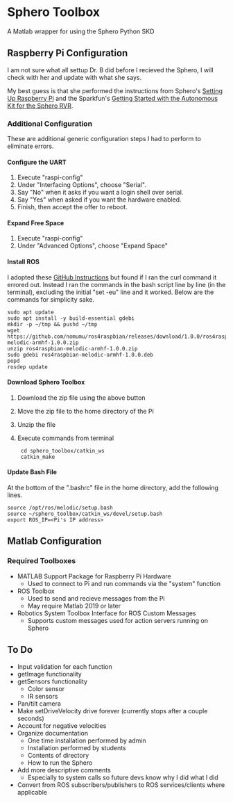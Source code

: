 # Sphero Toolbox
A Matlab wrapper for using the Sphero Python SKD  
## Raspberry Pi Configuration
I am not sure what all settup Dr. B did before I recieved the Sphero, I will check with her and update with what she says. 

My best guess is that she performed the instructions from Sphero's [Setting Up Raspberry Pi](https://sdk.sphero.com/docs/getting_started/raspberry_pi/raspberry_pi_setup/) and the Sparkfun's [Getting Started with the Autonomous Kit for the Sphero RVR](https://learn.sparkfun.com/tutorials/getting-started-with-the-autonomous-kit-for-the-sphero-rvr/step-1-connect-the-sphero-rvr-to-the-app).

### Additional Configuration
These are additional generic configuration steps I had to perform to eliminate
errors.

#### Configure the UART 
1. Execute "raspi-config" 
2. Under "Interfacing Options", choose "Serial".
3. Say "No" when it asks if you want a login shell over serial.
4. Say "Yes" when asked if you want the hardware enabled.
5. Finish, then accept the offer to reboot.

#### Expand Free Space
1. Execute "raspi-config" 
2. Under "Advanced Options", choose "Expand Space"

#### Install ROS
I adopted these [GitHub Instructions](https://gist.github.com/Tiryoh/76be0ac467c09667ca51b5f8d9f4b3bc#file-ros_melodic_install_raspizero-bash) but found if I 
ran the curl command it errored out. Instead I ran the commands in the bash 
script line by line (in the terminal), excluding the initial "set -eu" line and it worked. Below are the commands for simplicity sake.
```
sudo apt update
sudo apt install -y build-essential gdebi
mkdir -p ~/tmp && pushd ~/tmp
wget https://github.com/nomumu/ros4raspbian/releases/download/1.0.0/ros4raspbian-melodic-armhf-1.0.0.zip
unzip ros4raspbian-melodic-armhf-1.0.0.zip
sudo gdebi ros4raspbian-melodic-armhf-1.0.0.deb
popd
rosdep update
```

#### Download Sphero Toolbox
1. Download the zip file using the above button
2. Move the zip file to the home directory of the Pi
3. Unzip the file
4. Execute commands from terminal

        cd sphero_toolbox/catkin_ws
        catkin_make


#### Update Bash File
At the bottom of the ".bashrc" file in the home directory, add the following
lines.
```
source /opt/ros/melodic/setup.bash
source ~/sphero_toolbox/catkin_ws/devel/setup.bash
export ROS_IP=<Pi's IP address>
```

## Matlab Configuration
### Required Toolboxes
* MATLAB Support Package for Raspberry Pi Hardware
    - Used to connect to Pi and run commands via the "system" function
* ROS Toolbox
    - Used to send and recieve messages from the Pi
    - May require Matlab 2019 or later
* Robotics System Toolbox Interface for ROS Custom Messages 
    - Supports custom messages used for action servers running on Sphero

## To Do
* Input validation for each function
* getImage functionality
* getSensors functionality
    - Color sensor
    - IR sensors
* Pan/tilt camera
* Make setDriveVelocity drive forever (currently stops after a couple seconds)
* Account for negative velocities
* Organize documentation
    - One time installation performed by admin
    - Installation performed by students
    - Contents of directory
    - How to run the Sphero
* Add more descriptive comments
    - Especially to system calls so future devs know why I did what I did
* Convert from ROS subscribers/publishers to ROS services/clients where applicable
